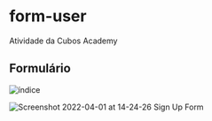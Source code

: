 # form-user
Atividade da Cubos Academy

## Formulário
![índice](https://user-images.githubusercontent.com/50378596/161315449-fcb38f71-97da-4fd6-8c12-7cca2ac0f8d0.jpeg)


![Screenshot 2022-04-01 at 14-24-26 Sign Up Form](https://user-images.githubusercontent.com/50378596/161315691-b8612487-52f0-4608-869b-ba63ffc1be1d.png)
